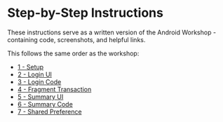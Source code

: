#  Step-by-Step Instructions
These instructions serve as a written version of the Android Workshop - containing
code, screenshots, and helpful links.

This follows the same order as the workshop:
- [1 - Setup](1%20-%20Setup/README.md)
- [2 - Login UI](2%20-%20Login%20UI/README.md)
- [3 - Login Code](3%20-%20Login%20Code/README.md)
- [4 - Fragment Transaction](4%20-%20Fragment%20Transaction/README.md)
- [5 - Summary UI](5%20-%20Summary%20UI/README.md)
- [6 - Summary Code](6%20-%20Summary%20Code/README.md)
- [7 - Shared Preference](7%20-%20Shared%20Preference/README.md)
